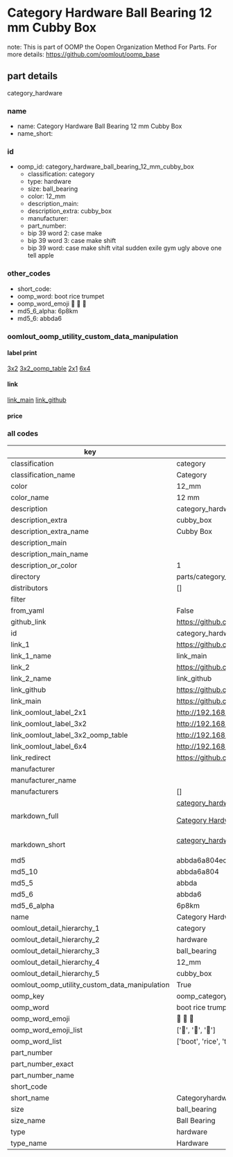 # Category Hardware Ball Bearing 12 mm Cubby Box  

note: This is part of OOMP the Oopen Organization Method For Parts. For more details: https://github.com/oomlout/oomp_base

##  part details
  



category_hardware



### name
* name: Category Hardware Ball Bearing 12 mm Cubby Box
* name_short: 
### id
* oomp_id: category_hardware_ball_bearing_12_mm_cubby_box
  * classification: category
  * type: hardware
  * size: ball_bearing
  * color: 12_mm
  * description_main: 
  * description_extra: cubby_box
  * manufacturer: 
  * part_number: 
  * bip 39 word 2: case make
  * bip 39 word 3: case make shift
  * bip 39 word: case make shift vital sudden exile gym ugly above one tell apple

### other_codes
* short_code: 
* oomp_word: boot rice trumpet
* oomp_word_emoji :boot: :rice: :trumpet:
* md5_6_alpha: 6p8km
* md5_6: abbda6






### oomlout_oomp_utility_custom_data_manipulation
#### label print
[3x2](http://192.168.1.245:1112/?label=oomp%206p8km)
[3x2_oomp_table](http://192.168.1.108:1112/?label=oomp%206p8km)
[2x1](http://192.168.1.242:1112/?label=oomp%206p8km)
[6x4](http://192.168.1.55:1112/?label=oomp%206p8km)    

#### link

[link_main](https://github.com/oomlout/oomlout_oomp_version_1_messy/tree/main/parts/category_hardware_ball_bearing_12_mm_cubby_box) [link_github](https://github.com/oomlout/oomlout_oomp_version_1_messy/tree/main/parts/category_hardware_ball_bearing_12_mm_cubby_box)                             

#### price







### all codes 
| key | value |  
| --- | --- |  
| classification | category |  
| classification_name | Category |  
| color | 12_mm |  
| color_name | 12 mm |  
| description | category_hardware |  
| description_extra | cubby_box |  
| description_extra_name | Cubby Box |  
| description_main |  |  
| description_main_name |  |  
| description_or_color | 1  |  
| directory | parts/category_hardware_ball_bearing_12_mm_cubby_box |  
| distributors | [] |  
| filter |  |  
| from_yaml | False |  
| github_link | https://github.com/oomlout/oomlout_oomp_part_src/tree/main/parts/category_hardware_ball_bearing_12_mm_cubby_box |  
| id | category_hardware_ball_bearing_12_mm_cubby_box |  
| link_1 | https://github.com/oomlout/oomlout_oomp_version_1_messy/tree/main/parts/category_hardware_ball_bearing_12_mm_cubby_box |  
| link_1_name | link_main |  
| link_2 | https://github.com/oomlout/oomlout_oomp_version_1_messy/tree/main/parts/category_hardware_ball_bearing_12_mm_cubby_box |  
| link_2_name | link_github |  
| link_github | https://github.com/oomlout/oomlout_oomp_version_1_messy/tree/main/parts/category_hardware_ball_bearing_12_mm_cubby_box |  
| link_main | https://github.com/oomlout/oomlout_oomp_version_1_messy/tree/main/parts/category_hardware_ball_bearing_12_mm_cubby_box |  
| link_oomlout_label_2x1 | http://192.168.1.242:1112/?label=oomp%206p8km |  
| link_oomlout_label_3x2 | http://192.168.1.245:1112/?label=oomp%206p8km |  
| link_oomlout_label_3x2_oomp_table | http://192.168.1.108:1112/?label=oomp%206p8km |  
| link_oomlout_label_6x4 | http://192.168.1.55:1112/?label=oomp%206p8km |  
| link_redirect | https://github.com/oomlout/oomlout_oomp_version_1_messy/tree/main/parts/category_hardware_ball_bearing_12_mm_cubby_box |  
| manufacturer |  |  
| manufacturer_name |  |  
| manufacturers | [] |  
| markdown_full | [category_hardware_ball_bearing_12_mm_cubby_box](none)<br>[](none)<br>[Category Hardware Ball Bearing 12 Mm Cubby Box](none)<br><br> |  
| markdown_short | [category_hardware_ball_bearing_12_mm_cubby_box](none)<br><br> |  
| md5 | abbda6a804ec0d013eec4f518ba1a119 |  
| md5_10 | abbda6a804 |  
| md5_5 | abbda |  
| md5_6 | abbda6 |  
| md5_6_alpha | 6p8km |  
| name | Category Hardware Ball Bearing 12 mm Cubby Box |  
| oomlout_detail_hierarchy_1 | category |  
| oomlout_detail_hierarchy_2 | hardware |  
| oomlout_detail_hierarchy_3 | ball_bearing |  
| oomlout_detail_hierarchy_4 | 12_mm |  
| oomlout_detail_hierarchy_5 | cubby_box |  
| oomlout_oomp_utility_custom_data_manipulation | True |  
| oomp_key | oomp_category_hardware_ball_bearing_12_mm_cubby_box |  
| oomp_word | boot rice trumpet |  
| oomp_word_emoji | :boot: :rice: :trumpet: |  
| oomp_word_emoji_list | [':boot:', ':rice:', ':trumpet:'] |  
| oomp_word_list | ['boot', 'rice', 'trumpet'] |  
| part_number |  |  
| part_number_exact |  |  
| part_number_name |  |  
| short_code |  |  
| short_name | Categoryhardware |  
| size | ball_bearing |  
| size_name | Ball Bearing |  
| type | hardware |  
| type_name | Hardware |  
